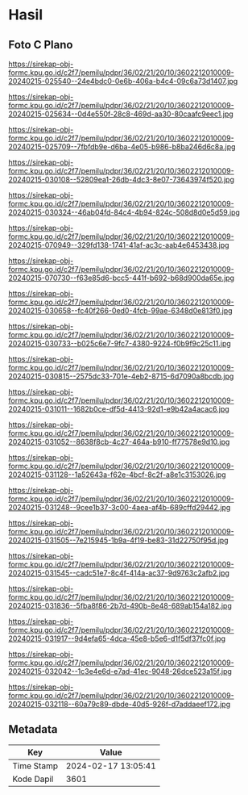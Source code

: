 # Hasil

## Foto C Plano

https://sirekap-obj-formc.kpu.go.id/c2f7/pemilu/pdpr/36/02/21/20/10/3602212010009-20240215-025540--24e4bdc0-0e6b-406a-b4c4-09c6a73d1407.jpg

https://sirekap-obj-formc.kpu.go.id/c2f7/pemilu/pdpr/36/02/21/20/10/3602212010009-20240215-025634--0d4e550f-28c8-469d-aa30-80caafc9eec1.jpg

https://sirekap-obj-formc.kpu.go.id/c2f7/pemilu/pdpr/36/02/21/20/10/3602212010009-20240215-025709--7fbfdb9e-d6ba-4e05-b986-b8ba246d6c8a.jpg

https://sirekap-obj-formc.kpu.go.id/c2f7/pemilu/pdpr/36/02/21/20/10/3602212010009-20240215-030108--52809ea1-26db-4dc3-8e07-73643974f520.jpg

https://sirekap-obj-formc.kpu.go.id/c2f7/pemilu/pdpr/36/02/21/20/10/3602212010009-20240215-030324--46ab04fd-84c4-4b94-824c-508d8d0e5d59.jpg

https://sirekap-obj-formc.kpu.go.id/c2f7/pemilu/pdpr/36/02/21/20/10/3602212010009-20240215-070949--329fd138-1741-41af-ac3c-aab4e6453438.jpg

https://sirekap-obj-formc.kpu.go.id/c2f7/pemilu/pdpr/36/02/21/20/10/3602212010009-20240215-070730--f63e85d6-bcc5-441f-b692-b68d900da65e.jpg

https://sirekap-obj-formc.kpu.go.id/c2f7/pemilu/pdpr/36/02/21/20/10/3602212010009-20240215-030658--fc40f266-0ed0-4fcb-99ae-6348d0e813f0.jpg

https://sirekap-obj-formc.kpu.go.id/c2f7/pemilu/pdpr/36/02/21/20/10/3602212010009-20240215-030733--b025c6e7-9fc7-4380-9224-f0b9f9c25c11.jpg

https://sirekap-obj-formc.kpu.go.id/c2f7/pemilu/pdpr/36/02/21/20/10/3602212010009-20240215-030815--2575dc33-701e-4eb2-8715-6d7090a8bcdb.jpg

https://sirekap-obj-formc.kpu.go.id/c2f7/pemilu/pdpr/36/02/21/20/10/3602212010009-20240215-031011--1682b0ce-df5d-4413-92d1-e9b42a4acac6.jpg

https://sirekap-obj-formc.kpu.go.id/c2f7/pemilu/pdpr/36/02/21/20/10/3602212010009-20240215-031052--8638f8cb-4c27-464a-b910-ff77578e9d10.jpg

https://sirekap-obj-formc.kpu.go.id/c2f7/pemilu/pdpr/36/02/21/20/10/3602212010009-20240215-031128--1a52643a-f62e-4bcf-8c2f-a8e1c3153026.jpg

https://sirekap-obj-formc.kpu.go.id/c2f7/pemilu/pdpr/36/02/21/20/10/3602212010009-20240215-031248--9cee1b37-3c00-4aea-af4b-689cffd29442.jpg

https://sirekap-obj-formc.kpu.go.id/c2f7/pemilu/pdpr/36/02/21/20/10/3602212010009-20240215-031505--7e215945-1b9a-4f19-be83-31d22750f95d.jpg

https://sirekap-obj-formc.kpu.go.id/c2f7/pemilu/pdpr/36/02/21/20/10/3602212010009-20240215-031545--cadc51e7-8c4f-414a-ac37-9d9763c2afb2.jpg

https://sirekap-obj-formc.kpu.go.id/c2f7/pemilu/pdpr/36/02/21/20/10/3602212010009-20240215-031836--5fba8f86-2b7d-490b-8e48-689ab154a182.jpg

https://sirekap-obj-formc.kpu.go.id/c2f7/pemilu/pdpr/36/02/21/20/10/3602212010009-20240215-031917--9d4efa65-4dca-45e8-b5e6-d1f5df37fc0f.jpg

https://sirekap-obj-formc.kpu.go.id/c2f7/pemilu/pdpr/36/02/21/20/10/3602212010009-20240215-032042--1c3e4e6d-e7ad-41ec-9048-26dce523a15f.jpg

https://sirekap-obj-formc.kpu.go.id/c2f7/pemilu/pdpr/36/02/21/20/10/3602212010009-20240215-032118--60a79c89-dbde-40d5-926f-d7addaeef172.jpg


## Metadata

| Key        | Value               |
| ---------- | ------------------- |
| Time Stamp | 2024-02-17 13:05:41 |
| Kode Dapil | 3601                |



